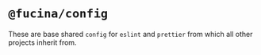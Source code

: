 # `@fucina/config`

These are base shared `config` for `eslint` and `prettier` from which all other projects inherit from.
